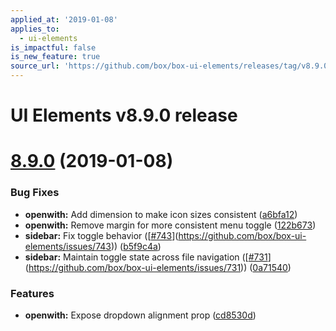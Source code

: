 ```yaml
---
applied_at: '2019-01-08'
applies_to:
  - ui-elements
is_impactful: false
is_new_feature: true
source_url: 'https://github.com/box/box-ui-elements/releases/tag/v8.9.0'
---
```


# UI Elements v8.9.0 release

# [8.9.0]([v8.8.0...v8.9.0](https://github.com/box/box-ui-elements/compare/v8.8.0...v8.9.0)) (2019-01-08)


### Bug Fixes

* **openwith:** Add dimension to make icon sizes consistent ([a6bfa12](https://github.com/box/box-ui-elements/commit[a6bfa12](https://github.com/box/box-ui-elements/commit/a6bfa12)))
* **openwith:** Remove margin for more consistent menu toggle ([122b673](https://github.com/box/box-ui-elements/commit[122b673](https://github.com/box/box-ui-elements/commit/122b673)))
* **sidebar:** Fix toggle behavior ([[#743](https://github.com/box/box-ui-elements/pull/743)](https://github.com/box/box-ui-elements/issues/743)) ([b5f9c4a](https://github.com/box/box-ui-elements/commit[b5f9c4a](https://github.com/box/box-ui-elements/commit/b5f9c4a)))
* **sidebar:** Maintain toggle state across file navigation ([[#731](https://github.com/box/box-ui-elements/pull/731)](https://github.com/box/box-ui-elements/issues/731)) ([0a71540](https://github.com/box/box-ui-elements/commit[0a71540](https://github.com/box/box-ui-elements/commit/0a71540)))


### Features

* **openwith:** Expose dropdown alignment prop ([cd8530d](https://github.com/box/box-ui-elements/commit[cd8530d](https://github.com/box/box-ui-elements/commit/cd8530d)))



